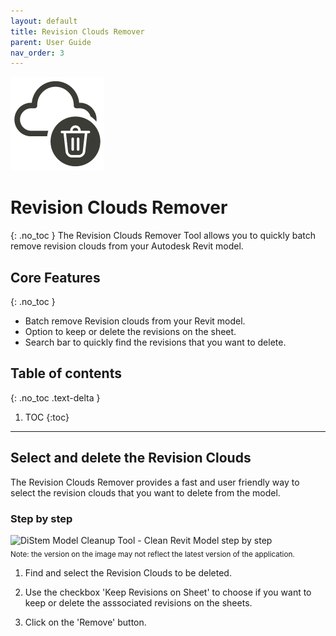 ```yaml
---
layout: default
title: Revision Clouds Remover
parent: User Guide
nav_order: 3
---
```


![DiStem Revision Clouds Remover - Easily delete revision clouds from your Revit model.](../../assets\images\RevisionCloudsRemover\RevisionCloudRemover32_x150.png)  


# Revision Clouds Remover
{: .no_toc }
The Revision Clouds Remover Tool allows you to quickly batch remove revision clouds from your Autodesk Revit model.

## Core Features
{: .no_toc }
- Batch remove Revision clouds from your Revit model.
- Option to keep or delete the revisions on the sheet.
- Search bar to quickly find the revisions that you want to delete. 

## Table of contents
{: .no_toc .text-delta }

1. TOC
{:toc}

---

## Select and delete the Revision Clouds

The Revision Clouds Remover provides a fast and user friendly way to select the revision clouds that you want to delete from the model.

### Step by step 

![DiStem Model Cleanup Tool - Clean Revit Model step by step](../../assets/images/RevisionCloudRemover/RevisionCloudRemover.gif)  
<sub>Note: the version on the image may not reflect the latest version of the application.</sub>


1. Find and select the Revision Clouds to be deleted.

2. Use the checkbox 'Keep Revisions on Sheet' to choose if you want to keep or delete the asssociated revisions on the sheets.

3. Click on the 'Remove' button.